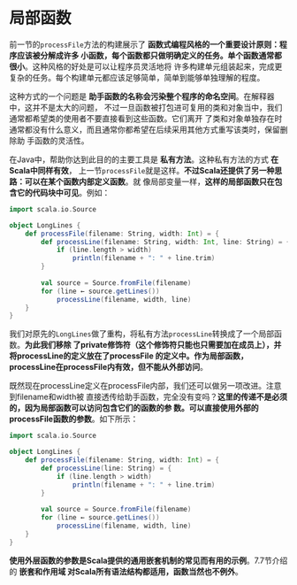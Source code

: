 局部函数
================================================================================
前一节的`processFile`方法的构建展示了 **函数式编程风格的一个重要设计原则：程序应该被分解成许多
小函数，每个函数都只做明确定义的任务。单个函数通常都很小**。这种风格的好处是可以让程序员灵活地将
许多构建单元组装起来，完成更复杂的任务。每个构建单元都应该足够简单，简单到能够单独理解的程度。

这种方式的一个问题是 **助手函数的名称会污染整个程序的命名空间**。在解释器中，这并不是太大的问题，
不过一旦函数被打包进可复用的类和对象当中，我们通常都希望类的使用者不要直接看到这些函数。它们离开
了类和对象单独存在时通常都没有什么意义，而且通常你都希望在后续采用其他方式重写该类时，保留删除助
手函数的灵活性。

在Java中，帮助你达到此目的的主要工具是 **私有方法**。这种私有方法的方式 **在Scala中同样有效**，
上一节`processFile`就是这样。**不过Scala还提供了另一种思路：可以在某个函数内部定义函数**。就
像局部变量一样，**这样的局部函数只在包含它的代码块中可见**。例如：
```scala
import scala.io.Source

object LongLines {
    def processFile(filename: String, width: Int) = {
        def processLine(filename: String, width: Int, line: String) = {
            if (line.length > width)
                println(filename + ": " + line.trim)
        }
        
        val source = Source.fromFile(filename)
        for (line ← source.getLines())
            processLine(filename, width, line)
    }
}
```
我们对原先的`LongLines`做了重构，将私有方法`processLine`转换成了一个局部函数。**为此我们移除
了private修饰符（这个修饰符只能也只需要加在成员上），并将processLine的定义放在了processFile
的定义中。作为局部函数，processLine在processFile内有效，但不能从外部访问**。

既然现在processLine定义在processFile内部，我们还可以做另一项改进。注意到filename和width被
直接透传给助手函数，完全没有变吗？**这里的传递不是必须的，因为局部函数可以访问包含它们的函数的参
数。可以直接使用外部的processFile函数的参数**。如下所示：
```scala
import scala.io.Source

object LongLines {
    def processFile(filename: String, width: Int) = {
        def processLine(line: String) = {
            if (line.length > width)
                println(filename + ": " + line.trim)
        }
        
        val source = Source.fromFile(filename)
        for (line ← source.getLines())
            processLine(filename, width, line)
    }
}
```
**使用外层函数的参数是Scala提供的通用嵌套机制的常见而有用的示例**。7.7节介绍的 **嵌套和作用域
对Scala所有语法结构都适用，函数当然也不例外**。



